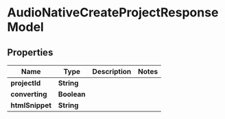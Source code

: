 

# AudioNativeCreateProjectResponseModel


## Properties

| Name | Type | Description | Notes |
|------------ | ------------- | ------------- | -------------|
|**projectId** | **String** |  |  |
|**converting** | **Boolean** |  |  |
|**htmlSnippet** | **String** |  |  |



